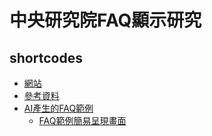 # 中央研究院FAQ顯示研究


## shortcodes
* [網站](https://asfaqs.github.io)
* [參考資料](https://input.sh/hugo-data-into-content-with-a-shortcode/)
* [AI產生的FAQ範例](https://github.com/AS-AIGC/AS-AIGFAQ/tree/main/examples)
  - [FAQ範例簡易呈現畫面](https://ecodb.lass-net.org/LJ/FAQ.html)
